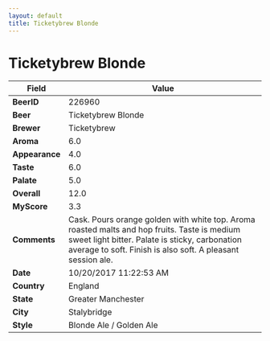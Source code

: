 ```yaml
---
layout: default
title: Ticketybrew Blonde
---
```


# Ticketybrew Blonde

| Field         | Value     |
|---------------|-----------|
| **BeerID** | 226960 |
| **Beer** | Ticketybrew Blonde |
| **Brewer** | Ticketybrew |
| **Aroma** | 6.0 |
| **Appearance** | 4.0 |
| **Taste** | 6.0 |
| **Palate** | 5.0 |
| **Overall** | 12.0 |
| **MyScore** | 3.3 |
| **Comments** | Cask. Pours orange golden with white top. Aroma roasted malts and hop fruits. Taste is medium sweet light bitter. Palate is sticky, carbonation average to soft. Finish is also soft. A pleasant session ale. |
| **Date** | 10/20/2017 11:22:53 AM |
| **Country** | England |
| **State** | Greater Manchester |
| **City** | Stalybridge |
| **Style** | Blonde Ale / Golden Ale |

